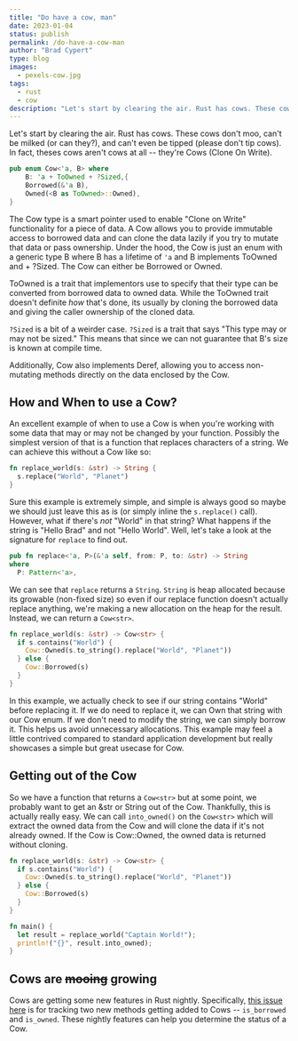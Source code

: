 ```yaml
---
title: "Do have a cow, man"
date: 2023-01-04
status: publish
permalink: /do-have-a-cow-man
author: "Brad Cypert"
type: blog
images:
  - pexels-cow.jpg
tags:
  - rust
  - cow
description: "Let's start by clearing the air. Rust has cows. These cows don't moo, can't be milked (or can they?), and can't even be tipped. In fact, theses cows aren't cows at all -- they're Cows (Clone On Write)."
---
```


Let's start by clearing the air. Rust has cows. These cows don't moo, can't be milked (or can they?), and can't even be tipped (please don't tip cows). In fact, theses cows aren't cows at all -- they're Cows (Clone On Write).

```rust
pub enum Cow<'a, B> where
    B: 'a + ToOwned + ?Sized,{
    Borrowed(&'a B),
    Owned(<B as ToOwned>::Owned),
}
```

The Cow type is a smart pointer used to enable "Clone on Write" functionality for a piece of data. A Cow allows you to provide immutable access to borrowed data and can clone the data lazily if you try to mutate that data or pass ownership. Under the hood, the Cow is just an enum with a generic type B where B has a lifetime of `'a` and B implements ToOwned and + ?Sized. The Cow can either be Borrowed or Owned.

ToOwned is a trait that implementors use to specify that their type can be converted from borrowed data to owned data. While the ToOwned trait doesn't definite _how_ that's done, its usually by cloning the borrowed data and giving the caller ownership of the cloned data. 

`?Sized` is a bit of a weirder case. `?Sized` is a trait that says "This type may or may not be sized." This means that since we can not guarantee that B's size is known at compile time. 

Additionally, Cow also implements Deref, allowing you to access non-mutating methods directly on the data enclosed by the Cow.

## How and When to use a Cow?

An excellent example of when to use a Cow is when you're working with some data that may or may not be changed by your function. Possibly the simplest version of that is a function that replaces characters of a string. We can achieve this without a Cow like so:

```rust
fn replace_world(s: &str) -> String {
  s.replace("World", "Planet")
}
```

Sure this example is extremely simple, and simple is always good so maybe we should just leave this as is (or simply inline the `s.replace()` call). However, what if there's _not_ "World" in that string? What happens if the string is "Hello Brad" and not "Hello World". Well, let's take a look at the signature for `replace` to find out.

```rust
pub fn replace<'a, P>(&'a self, from: P, to: &str) -> String
where 
  P: Pattern<'a>,
```
We can see that `replace` returns a `String`. `String` is heap allocated because its growable (non-fixed size) so even if our replace function doesn't actually replace anything, we're making a new allocation on the heap for the result. Instead, we can return a `Cow<str>`.

```rust
fn replace_world(s: &str) -> Cow<str> {
  if s.contains("World") {
    Cow::Owned(s.to_string().replace("World", "Planet"))
  } else {
    Cow::Borrowed(s)
  }
}
```

In this example, we actually check to see if our string contains "World" before replacing it. If we do need to replace it, we can Own that string with our Cow enum. If we don't need to modify the string, we can simply borrow it. This helps us avoid unnecessary allocations. This example may feel a little contrived compared to standard application development but really showcases a simple but great usecase for Cow.

## Getting out of the Cow

So we have a function that returns a `Cow<str>` but at some point, we probably want to get an &str or String out of the Cow. Thankfully, this is actually really easy. We can call `into_owned()` on the `Cow<str>` which will extract the owned data from the Cow and will clone the data if it's not already owned. If the Cow is Cow::Owned, the owned data is returned without cloning.

```rust
fn replace_world(s: &str) -> Cow<str> {
  if s.contains("World") {
    Cow::Owned(s.to_string().replace("World", "Planet"))
  } else {
    Cow::Borrowed(s)
  }
}

fn main() {
  let result = replace_world("Captain World!");
  println!("{}", result.into_owned);
}
```

## Cows are ~~mooing~~ growing

Cows are getting some new features in Rust nightly. Specifically, [this issue here](https://github.com/rust-lang/rust/issues/65143) is for tracking two new methods getting added to Cows -- `is_borrowed` and `is_owned`. These nightly features can help you determine the status of a Cow.